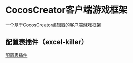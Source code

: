 # CocosCreator客户端游戏框架

一个基于CocosCreator编辑器的客户端游戏框架


## 配置表插件（excel-killer）

[配置表插件](./doc/配置表插件(excel-killer).md)
